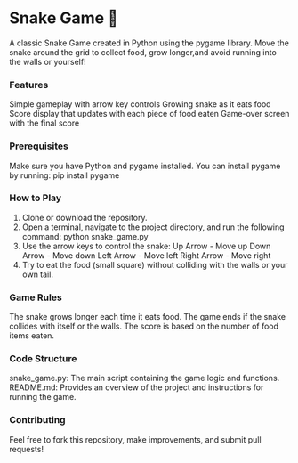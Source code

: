
# Snake Game 🐍

A classic Snake Game created in Python using the pygame library. Move the snake around the grid to collect food, 
grow longer,and avoid running into the walls or yourself!

### Features

Simple gameplay with arrow key controls
Growing snake as it eats food
Score display that updates with each piece of food eaten
Game-over screen with the final score


### Prerequisites

Make sure you have Python and pygame installed. You can install pygame by running:
pip install pygame

### How to Play

1. Clone or download the repository.
2. Open a terminal, navigate to the project directory, and run the following command:
python snake_game.py
3. Use the arrow keys to control the snake:
   Up Arrow - Move up
   Down Arrow - Move down
   Left Arrow - Move left
   Right Arrow - Move right
4. Try to eat the food (small square) without colliding with the walls or your own tail.

### Game Rules

The snake grows longer each time it eats food.
The game ends if the snake collides with itself or the walls.
The score is based on the number of food items eaten.

### Code Structure

snake_game.py: The main script containing the game logic and functions.
README.md: Provides an overview of the project and instructions for running the game.

### Contributing

Feel free to fork this repository, make improvements, and submit pull requests!


